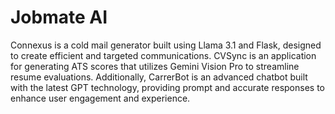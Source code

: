 # Jobmate AI
 Connexus is a cold mail generator built using Llama 3.1 and Flask, designed to create efficient and targeted communications. CVSync is an application for generating ATS scores that utilizes Gemini Vision Pro to streamline resume evaluations. Additionally, CarrerBot is an advanced chatbot built with the latest GPT technology, providing prompt and accurate responses to enhance user engagement and experience.
